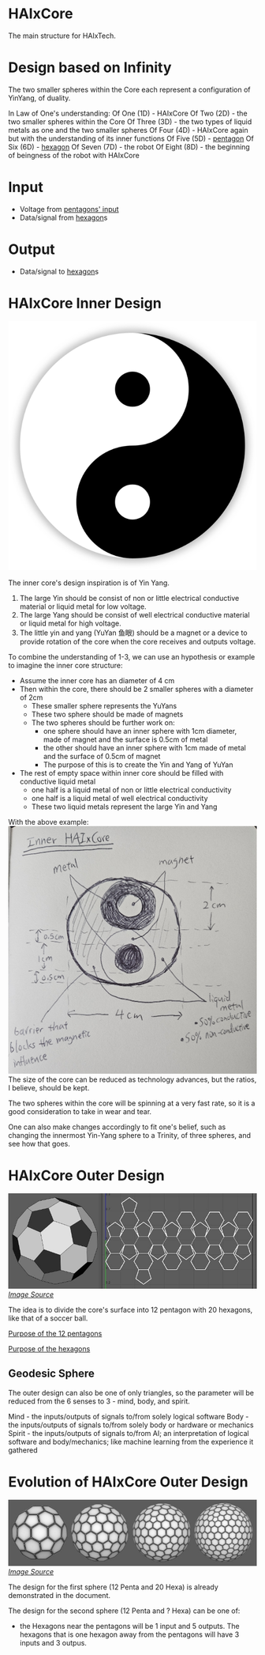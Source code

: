 # HAIxCore
The main structure for HAIxTech.

# Design based on Infinity
The two smaller spheres within the Core each represent a configuration of YinYang, of duality. 

In Law of One's understanding:
Of One (1D) - HAIxCore
Of Two (2D) - the two smaller spheres within the Core
Of Three (3D) - the two types of liquid metals as one and the two smaller spheres
Of Four (4D) - HAIxCore again but with the understanding of its inner functions
Of Five (5D) - [pentagon](pentagon.md)
Of Six (6D) - [hexagon](hexagon.md)
Of Seven (7D) - the robot 
Of Eight (8D) - the beginning of beingness of the robot with HAIxCore
# Input
- Voltage from [pentagons' input](pentagon.md#Input)
- Data/signal from [hexagon](hexagon.md)s
# Output
- Data/signal to [hexagon](hexagon.md)s
# HAIxCore Inner Design
![200](image/yin-yang.jpg)

The inner core's design inspiration is of Yin Yang.
1. The large Yin should be consist of non or little electrical conductive material or liquid metal for low voltage.
2. The large Yang should be consist of well electrical conductive material or liquid metal for high voltage.
3. The little yin and yang (YuYan 鱼眼) should be a magnet or a device to provide rotation of the core when the core receives and outputs voltage.

To combine the understanding of 1-3, we can use an hypothesis or example to imagine the inner core structure:
- Assume the inner core has an diameter of 4 cm
- Then within the core, there should be 2 smaller spheres with a diameter of 2cm
	- These smaller sphere represents the YuYans
	- These two sphere should be made of magnets
	- The two spheres should be further work on:
		- one sphere should have an inner sphere with 1cm diameter, made of magnet and the surface is 0.5cm of metal
		- the other should have an inner sphere with 1cm made of metal and the surface of 0.5cm of magnet
		- The purpose of this is to create the Yin and Yang of YuYan
- The rest of empty space within inner core should be filled with conductive liquid metal
	- one half is a liquid metal of non or little electrical conductivity 
	- one half is a liquid metal of well electrical conductivity
	- These two liquid metals represent the large Yin and Yang

With the above example: 
![HAIxCore](image/HAIxCore.jpg)
The size of the core can be reduced as technology advances, but the ratios, I believe, should be kept.


The two spheres within the core will be spinning at a very fast rate, so it is a good consideration to take in wear and tear.

One can also make changes accordingly to fit one's belief, such as changing the innermost Yin-Yang sphere to a Trinity, of three spheres, and see how that goes. 
# HAIxCore Outer Design
![soccer-ball](image/soccer-ball.jpg)
[*Image Source*](https://techarthub.com/hexagon-sphere-maya/)

The idea is to divide the core's surface into 12 pentagon with 20 hexagons, like that of a soccer ball.

[Purpose of the 12 pentagons](pentagon.md)

[Purpose of the hexagons](hexagon.md)

## Geodesic Sphere
The outer design can also be one of only triangles, so the parameter will be reduced from the 6 senses to 3 - mind, body, and spirit.

Mind - the inputs/outputs of signals to/from solely logical software 
Body - the inputs/outputs of signals to/from solely body or hardware or mechanics
Spirit - the inputs/outputs of signals to/from AI; an interpretation of logical software and body/mechanics; like machine learning from the experience it gathered
# Evolution of HAIxCore Outer Design
![hexagonal-sphere-examples](image/hexagonal-sphere-examples.jpg)
[*Image Source*](https://techarthub.com/hexagon-sphere-maya/)

The design for the first sphere (12 Penta and 20 Hexa) is already demonstrated in the document.

The design for the second sphere (12 Penta and ? Hexa) can be one of:
- the Hexagons near the pentagons will be 1 input and 5 outputs. The hexagons that is one hexagon away from the pentagons will have 3 inputs and 3 outpus. 